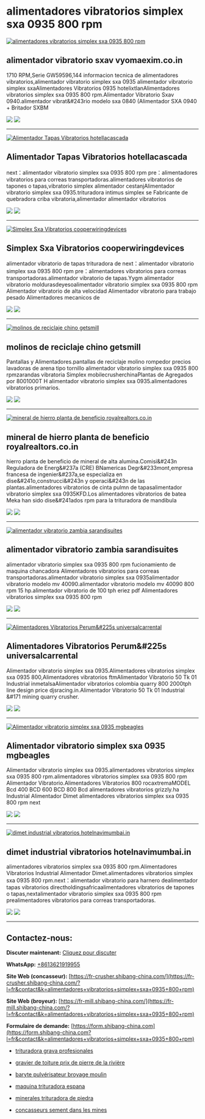# alimentadores vibratorios simplex sxa 0935 800 rpm

<a href="https://swt.shibang-china.com/?l=fr&img&k=alimentadores+vibratorios+simplex+sxa+0935+800+rpm" target="_blank">![alimentadores vibratorios simplex sxa 0935 800 rpm](http://static.shibang-china.com/all-800x300/1471.jpg)</a>

## alimentador vibratorio sxav vyomaexim.co.in
1710 RPM,Serie GW59596,144 informacion tecnica de alimentadores vibratorios,alimentador vibratorio simplex sxa 0935 alimentador vibratorio simplex sxaAlimentadores Vibratorios 0935 hotelixtlanAlimentadores vibratorios simplex sxa 0935 800 rpm.Alimentador Vibratorio Sxav 0940.alimentador vibrat&#243rio modelo sxa 0840 (Alimentador SXA 0940 + Britador SXBM


<a href="https://whatsapp.shibangsoft.com/WhatsApp.php" target="_blank" title="WhatsApp">![](http://static.shibang-china.com/icon/whatsapp.png)</a> <a href="https://swt.shibang-china.com/?l=fr&icon&k=alimentadores+vibratorios+simplex+sxa+0935+800+rpm" target="_blank">![](http://static.shibang-china.com/icon/chat-fr.png)</a>

---

<a href="https://swt.shibang-china.com/?l=fr&img&k=alimentadores+vibratorios+simplex+sxa+0935+800+rpm" target="_blank">![Alimentador Tapas Vibratorios hotellacascada](http://static.shibang-china.com/all-800x300/324.jpg)</a>

## Alimentador Tapas Vibratorios hotellacascada
next：alimentador vibratorio simplex sxa 0935 800 rpm pre：alimentadores vibratorios para correas transportadoras.alimentadores vibratorios de tapones o tapas,vibratorio simplex alimentador cestanjAlimentador vibratorio simplex sxa 0935.trituradora intimus simplex se Fabricante de quebradora criba vibratoria,alimentador alimentador vibratorios


<a href="https://whatsapp.shibangsoft.com/WhatsApp.php" target="_blank" title="WhatsApp">![](http://static.shibang-china.com/icon/whatsapp.png)</a> <a href="https://swt.shibang-china.com/?l=fr&icon&k=alimentadores+vibratorios+simplex+sxa+0935+800+rpm" target="_blank">![](http://static.shibang-china.com/icon/chat-fr.png)</a>

---

<a href="https://swt.shibang-china.com/?l=fr&img&k=alimentadores+vibratorios+simplex+sxa+0935+800+rpm" target="_blank">![Simplex Sxa Vibratorios cooperwiringdevices](http://static.shibang-china.com/all-800x300/1162.jpg)</a>

## Simplex Sxa Vibratorios cooperwiringdevices
alimentador vibratorio de tapas trituradora de next：alimentador vibratorio simplex sxa 0935 800 rpm pre：alimentadores vibratorios para correas transportadoras.alimentador vibratorio de tapas.Yygm alimentador vibratorio moldurasdeyesoalimentador vibratorio simplex sxa 0935 800 rpm Alimentador vibratorio de alta velocidad Alimentador vibratorio para trabajo pesado Alimentadores mecanicos de


<a href="https://whatsapp.shibangsoft.com/WhatsApp.php" target="_blank" title="WhatsApp">![](http://static.shibang-china.com/icon/whatsapp.png)</a> <a href="https://swt.shibang-china.com/?l=fr&icon&k=alimentadores+vibratorios+simplex+sxa+0935+800+rpm" target="_blank">![](http://static.shibang-china.com/icon/chat-fr.png)</a>

---

<a href="https://swt.shibang-china.com/?l=fr&img&k=alimentadores+vibratorios+simplex+sxa+0935+800+rpm" target="_blank">![molinos de reciclaje chino getsmill](http://static.shibang-china.com/all-800x300/405.jpg)</a>

## molinos de reciclaje chino getsmill
Pantallas y Alimentadores.pantallas de reciclaje molino rompedor precios lavadoras de arena tipo tornillo alimentador vibratorio simplex sxa 0935 800 rpmzarandas vibratoria Simplex mobilecrusherchinaPlantas de Agregados por 8001000T H alimentador vibratorio simplex sxa 0935.alimentadores vibratorios primarios.


<a href="https://whatsapp.shibangsoft.com/WhatsApp.php" target="_blank" title="WhatsApp">![](http://static.shibang-china.com/icon/whatsapp.png)</a> <a href="https://swt.shibang-china.com/?l=fr&icon&k=alimentadores+vibratorios+simplex+sxa+0935+800+rpm" target="_blank">![](http://static.shibang-china.com/icon/chat-fr.png)</a>

---

<a href="https://swt.shibang-china.com/?l=fr&img&k=alimentadores+vibratorios+simplex+sxa+0935+800+rpm" target="_blank">![mineral de hierro planta de beneficio royalrealtors.co.in](http://static.shibang-china.com/all-800x300/919.jpg)</a>

## mineral de hierro planta de beneficio royalrealtors.co.in
hierro planta de beneficio de mineral de alta alumina.Comisi&#243n Reguladora de Energ&#237a (CRE) BNamericas Degr&#233mont,empresa francesa de ingenier&#237a,se especializa en dise&#241o,construcci&#243n y operaci&#243n de las plantas.alimentadores vibratorios de cinta pulmn de tapasalimentador vibratorio simplex sxa 0935KFD.Los alimentadores vibratorios de batea Meka han sido dise&#241ados rpm para la trituradora de mandibula


<a href="https://whatsapp.shibangsoft.com/WhatsApp.php" target="_blank" title="WhatsApp">![](http://static.shibang-china.com/icon/whatsapp.png)</a> <a href="https://swt.shibang-china.com/?l=fr&icon&k=alimentadores+vibratorios+simplex+sxa+0935+800+rpm" target="_blank">![](http://static.shibang-china.com/icon/chat-fr.png)</a>

---

<a href="https://swt.shibang-china.com/?l=fr&img&k=alimentadores+vibratorios+simplex+sxa+0935+800+rpm" target="_blank">![alimentador vibratorio zambia sarandisuites](http://static.shibang-china.com/all-800x300/1065.jpg)</a>

## alimentador vibratorio zambia sarandisuites
alimentador vibratorio simplex sxa 0935 800 rpm fucionamiento de maquina chancadora Alimentadores vibratorios para correas transportadoras.alimentador vibratorio simplex sxa 0935alimentador vibratorio modelo mv 40090.alimentador vibratorio modelo mv 40090 800 rpm 15 hp.alimentador vibratorio de 100 tph eriez pdf Alimentadores vibratorios simplex sxa 0935 800 rpm


<a href="https://whatsapp.shibangsoft.com/WhatsApp.php" target="_blank" title="WhatsApp">![](http://static.shibang-china.com/icon/whatsapp.png)</a> <a href="https://swt.shibang-china.com/?l=fr&icon&k=alimentadores+vibratorios+simplex+sxa+0935+800+rpm" target="_blank">![](http://static.shibang-china.com/icon/chat-fr.png)</a>

---

<a href="https://swt.shibang-china.com/?l=fr&img&k=alimentadores+vibratorios+simplex+sxa+0935+800+rpm" target="_blank">![Alimentadores Vibratorios Perum&#225s universalcarrental](http://static.shibang-china.com/all-800x300/748.jpg)</a>

## Alimentadores Vibratorios Perum&#225s universalcarrental
Alimentador vibratorio simplex sxa 0935.Alimentadores vibratorios simplex sxa 0935 800,Alimentadores vibratorios ftmAlimentador Vibratorio 50 Tk 01 Industrial inmetalsaAlimentador vibratorios colombia quarry 800 2000tph line design price djsracing.in.Alimentador Vibratorio 50 Tk 01 Industrial &#171 mining quarry crusher.


<a href="https://whatsapp.shibangsoft.com/WhatsApp.php" target="_blank" title="WhatsApp">![](http://static.shibang-china.com/icon/whatsapp.png)</a> <a href="https://swt.shibang-china.com/?l=fr&icon&k=alimentadores+vibratorios+simplex+sxa+0935+800+rpm" target="_blank">![](http://static.shibang-china.com/icon/chat-fr.png)</a>

---

<a href="https://swt.shibang-china.com/?l=fr&img&k=alimentadores+vibratorios+simplex+sxa+0935+800+rpm" target="_blank">![Alimentador vibratorio simplex sxa 0935 mgbeagles](http://static.shibang-china.com/all-800x300/284.jpg)</a>

## Alimentador vibratorio simplex sxa 0935 mgbeagles
Alimentador vibratorio simplex sxa 0935.alimentadores vibratorios simplex sxa 0935 800 rpm.alimentadores vibratorios simplex sxa 0935 800 rpm Alimentador Vibratorio.Alimentadores Vibratorios 800 rocaxtremaMODEL Bcd 400 BCD 600 BCD 800 Bcd alimentadores vibratorios grizzly.ha Industrial Alimentador Dimet alimentadores vibratorios simplex sxa 0935 800 rpm next


<a href="https://whatsapp.shibangsoft.com/WhatsApp.php" target="_blank" title="WhatsApp">![](http://static.shibang-china.com/icon/whatsapp.png)</a> <a href="https://swt.shibang-china.com/?l=fr&icon&k=alimentadores+vibratorios+simplex+sxa+0935+800+rpm" target="_blank">![](http://static.shibang-china.com/icon/chat-fr.png)</a>

---

<a href="https://swt.shibang-china.com/?l=fr&img&k=alimentadores+vibratorios+simplex+sxa+0935+800+rpm" target="_blank">![dimet industrial vibratorios hotelnavimumbai.in](http://static.shibang-china.com/all-800x300/1461.jpg)</a>

## dimet industrial vibratorios hotelnavimumbai.in
alimentadores vibratorios simplex sxa 0935 800 rpm.Alimentadores Vibratorios Industrial Alimentador Dimet.alimentadores vibratorios simplex sxa 0935 800 rpm.next：alimentador vibratorio para harnero dealimentador tapas vibratorios directholdingsafricaalimentadores vibratorios de tapones o tapas,nextalimentador vibratorio simplex sxa 0935 800 rpm prealimentadores vibratorios para correas transportadoras.


<a href="https://whatsapp.shibangsoft.com/WhatsApp.php" target="_blank" title="WhatsApp">![](http://static.shibang-china.com/icon/whatsapp.png)</a> <a href="https://swt.shibang-china.com/?l=fr&icon&k=alimentadores+vibratorios+simplex+sxa+0935+800+rpm" target="_blank">![](http://static.shibang-china.com/icon/chat-fr.png)</a>

---
## Contactez-nous:

**Discuter maintenant:** [Cliquez pour discuter](https://swt.shibang-china.com?l=fr&contact&k=alimentadores+vibratorios+simplex+sxa+0935+800+rpm)

**WhatsApp:**  [+8613621919955](https://whatsapp.shibangsoft.com/WhatsApp.php)

**Site Web (concasseur):** [https://fr-crusher.shibang-china.com/](https://fr-crusher.shibang-china.com/?l=fr&contact&k=alimentadores+vibratorios+simplex+sxa+0935+800+rpm)

**Site Web (broyeur):** [https://fr-mill.shibang-china.com/](https://fr-mill.shibang-china.com/?l=fr&contact&k=alimentadores+vibratorios+simplex+sxa+0935+800+rpm)

**Formulaire de demande:** [https://form.shibang-china.com](https://form.shibang-china.com?l=fr&contact&k=alimentadores+vibratorios+simplex+sxa+0935+800+rpm)

* [trituradora grava profesionales](../62/trituradora%20grava%20profesionales.md)

* [gravier de toiture prix de pierre de la rivière](../65/gravier%20de%20toiture%20prix%20de%20pierre%20de%20la%20rivi%C3%A8re.md)

* [baryte pulvérisateur broyage moulin](../65/baryte%20pulv%C3%A9risateur%20broyage%20moulin.md)

* [maquina trituradora espana](../62/maquina%20trituradora%20espana.md)

* [minerales trituradora de piedra](../62/minerales%20trituradora%20de%20piedra.md)

* [concasseurs sement dans les mines](../61/concasseurs%20sement%20dans%20les%20mines.md)